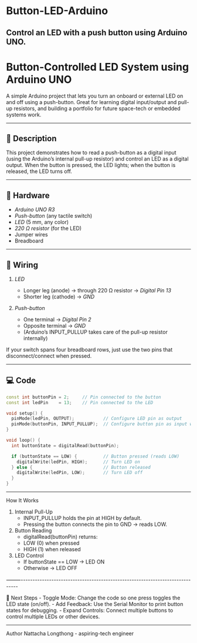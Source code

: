 # Button-LED-Arduino
Control an LED with a push button using Arduino UNO.
------------------------------------------------------

# Button-Controlled LED System using Arduino UNO

A simple Arduino project that lets you turn an onboard or external LED on and off using a push-button. Great for learning digital input/output and pull-up resistors, and building a portfolio for future space-tech or embedded systems work.

--------------------------------------------------------

## 📖 Description

This project demonstrates how to read a push-button as a digital input (using the Arduino’s internal pull-up resistor) and control an LED as a digital output. When the button is pressed, the LED lights; when the button is released, the LED turns off.

------------------------------------------------------

## 🔧 Hardware

- *Arduino UNO R3*  
- *Push-button* (any tactile switch)  
- *LED* (5 mm, any color)  
- *220 Ω resistor* (for the LED)  
- Jumper wires  
- Breadboard  

----------------------------------------------------

## 📐 Wiring

1. *LED*  
   - Longer leg (anode) → through 220 Ω resistor → *Digital Pin 13*  
   - Shorter leg (cathode) → *GND*  

2. *Push-button*  
   - One terminal → *Digital Pin 2*  
   - Opposite terminal → *GND*  
   - (Arduino’s INPUT_PULLUP takes care of the pull-up resistor internally)

If your switch spans four breadboard rows, just use the two pins that disconnect/connect when pressed.


---------------------------------------------------

## 💻 Code

```cpp
const int buttonPin = 2;     // Pin connected to the button
const int ledPin    = 13;    // Pin connected to the LED

void setup() {
  pinMode(ledPin, OUTPUT);           // Configure LED pin as output
  pinMode(buttonPin, INPUT_PULLUP);  // Configure button pin as input with internal pull-up
}

void loop() {
  int buttonState = digitalRead(buttonPin);

  if (buttonState == LOW) {          // Button pressed (reads LOW)
    digitalWrite(ledPin, HIGH);      // Turn LED on
  } else {                           // Button released
    digitalWrite(ledPin, LOW);       // Turn LED off
  }
}
```
------------------------------------------------------------------------------
How It Works
1. Internal Pull-Up
	- INPUT_PULLUP holds the pin at HIGH by default.
	- Pressing the button connects the pin to GND → reads LOW.
2. Button Reading
	- digitalRead(buttonPin) returns:
	- LOW (0) when pressed
	- HIGH (1) when released
3. LED Control
	- If buttonState == LOW → LED ON
	- Otherwise → LED OFF

⸻-----------------------------------------------------------------------------

🚀 Next Steps
	- Toggle Mode: Change the code so one press toggles the LED state (on/off).
	- Add Feedback: Use the Serial Monitor to print button states for debugging.
	- Expand Controls: Connect multiple buttons to control multiple LEDs or other devices.

 ---------------------------------------------------------------------------------

Author
Nattacha Longthong - aspiring-tech engineer
